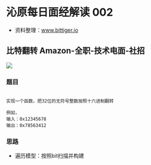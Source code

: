 # 沁原每日面经解读 002

- 资料整理：www.bittiger.io

## 比特翻转 Amazon-全职-技术电面-社招

[![](http://img.youtube.com/vi/93YAfcX1ONQ/0.jpg)](http://www.youtube.com/watch?v=93YAfcX1ONQ "")

### 题目

```

实现一个函数，把32位的无符号整数按照十六进制翻转

例如，
输入：0x12345678
输出：0x78563412
```

### 思路

- 遍历模型：按照bit扫描并构建
